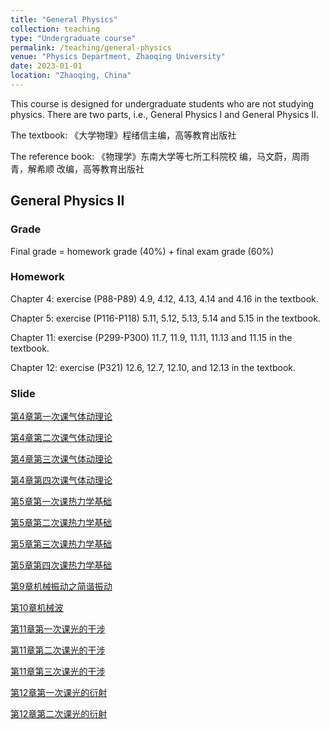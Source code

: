 ```yaml
---
title: "General Physics"
collection: teaching
type: "Undergraduate course"
permalink: /teaching/general-physics
venue: "Physics Department, Zhaoqing University"
date: 2023-01-01
location: "Zhaoqing, China"
---
```


This course is designed for undergraduate students who are not studying physics. There are two parts, i.e., General Physics I and General Physics II.

The textbook: 《大学物理》程绪信主编，高等教育出版社

The reference book: 《物理学》东南大学等七所工科院校 编，马文蔚，周雨青，解希顺 改编，高等教育出版社

## General Physics II

### Grade

Final grade = homework grade (40%) + final exam grade (60%)

### Homework

Chapter 4: exercise (P88-P89) 4.9, 4.12, 4.13, 4.14 and 4.16 in the textbook.

Chapter 5: exercise (P116-P118) 5.11, 5.12, 5.13, 5.14 and 5.15 in the textbook.

Chapter 11: exercise (P299-P300) 11.7, 11.9, 11.11, 11.13 and 11.15 in the textbook.

Chapter 12: exercise (P321) 12.6, 12.7, 12.10, and 12.13 in the textbook.

### Slide

[第4章第一次课气体动理论](https://shuailiu1990.github.io/files/general-physics-ii/第4章第一次课气体动理论.pdf)

[第4章第二次课气体动理论](https://shuailiu1990.github.io/files/general-physics-ii/第4章第二次课气体动理论.pdf)

[第4章第三次课气体动理论](https://shuailiu1990.github.io/files/general-physics-ii/第4章第三次课气体动理论.pdf)

[第4章第四次课气体动理论](https://shuailiu1990.github.io/files/general-physics-ii/第4章第四次课气体动理论.pdf)

[第5章第一次课热力学基础](https://shuailiu1990.github.io/files/general-physics-ii/第5章第一次课热力学基础.pdf)

[第5章第二次课热力学基础](https://shuailiu1990.github.io/files/general-physics-ii/第5章第二次课热力学基础.pdf)

[第5章第三次课热力学基础](https://shuailiu1990.github.io/files/general-physics-ii/第5章第三次课热力学基础.pdf)

[第5章第四次课热力学基础](https://shuailiu1990.github.io/files/general-physics-ii/第5章第四次课热力学基础.pdf)

[第9章机械振动之简谐振动](https://shuailiu1990.github.io/files/general-physics-ii/第9章机械振动之简谐振动.pdf)

[第10章机械波](https://shuailiu1990.github.io/files/general-physics-ii/第10章机械波.pdf)

[第11章第一次课光的干涉](https://shuailiu1990.github.io/files/general-physics-ii/第11章第一次课光的干涉.pdf)

[第11章第二次课光的干涉](https://shuailiu1990.github.io/files/general-physics-ii/第11章第二次课光的干涉.pdf)

[第11章第三次课光的干涉](https://shuailiu1990.github.io/files/general-physics-ii/第11章第三次课光的干涉.pdf)

[第12章第一次课光的衍射](https://shuailiu1990.github.io/files/general-physics-ii/第12章第一次课光的衍射.pdf)

[第12章第二次课光的衍射](https://shuailiu1990.github.io/files/general-physics-ii/第12章第二次课光的衍射.pdf)
